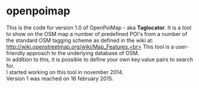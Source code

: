 # openpoimap

This is the code for version 1.0 of OpenPoiMap - aka **Taglocator**.
It is a tool to show on the OSM map a number of predefined POI's from a number of the standard OSM tagging scheme as defined
in the wiki at: http://wiki.openstreetmap.org/wiki/Map_Features.<br>
This tool is a user-friendly approach to the underlying database of OSM.<br>
In addition to this, it is possible to define your own key:value pairs to search for.<br>
I started working on this tool in november 2014.<br>
Version 1 was reached on 16 february 2015.
